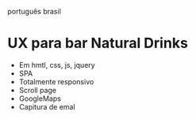 
português brasil
<h1> UX para bar Natural Drinks </h1>
 
- Em hmtl, css, js, jquery 
- SPA
- Totalmente responsivo
- Scroll page
- GoogleMaps
- Capitura de emal
